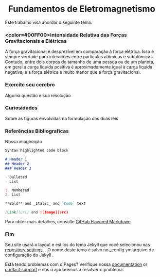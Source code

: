 # <CENTER>Fundamentos de Eletromagnetismo</CENTER>

<P>Este trabalho visa abordar o seguinte tema:</P>

### <color=#00FF00>Intensidade Relativa das Forças Gravitacionais e Elétricas

<P color=#00FF00>A força gravitacional é desprezível em comparação à força elétrica. Isso é sempre verdade para interações entre partículas atômicas e subatômicas. Contudo, entre dois corpos do tamanho de uma pessoa ou de um planeta, em geral a carga líquida positiva é aproximadamente igual à carga líquida negativa, e a força elétrica é muito menor que a força gravitacional.</P color=#00FF00>

### Exercite seu cerebro

Alguma questão e sua resolução

### Curiosidades

Sobre as figuras envolvidas na formulação das duas leis

### Referências Bibliograficas

Nossa imaginação

```markdown
Syntax highlighted code block

# Header 1
## Header 2
### Header 3

- Bulleted
- List

1. Numbered
2. List

**Bold** and _Italic_ and `Code` text

[Link](url) and ![Image](src)
```

Para obter mais detalhes, consulte [GitHub Flavored Markdown](https://guides.github.com/features/mastering-markdown/).

### Fim

Seu site usará o layout e estilos do tema Jekyll que você selecionou nas [repository settings](https://github.com/brunufc/eletromag.github.io/settings/pages). . O nome deste tema é salvo no _config.ymlarquivo de configuração do Jekyll .

Está tendo problemas com o Pages? Verifique nossa [documentation](https://docs.github.com/categories/github-pages-basics/) or [contact support](https://support.github.com/contact) e nós o ajudaremos a resolver o problema.
